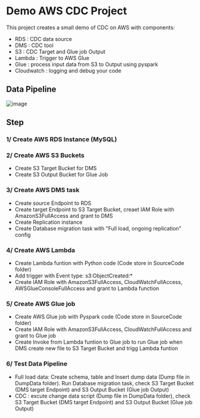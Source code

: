 # Demo AWS CDC Project

This project creates a small demo of CDC on AWS with components:
- RDS : CDC data source
- DMS : CDC tool
- S3 : CDC Target and Glue job Output
- Lambda : Trigger to AWS Glue
- Glue : process input data from S3 to Output using pyspark
- Cloudwatch : logging and debug your code


## Data Pipeline

![image](https://user-images.githubusercontent.com/124248166/216770282-9e605aff-0f11-4503-bbad-c5ef5f3dff65.png)




## Step

### 1/ Create AWS RDS Instance (MySQL)
### 2/ Create AWS S3 Buckets
- Create S3 Target Bucket for DMS
- Create S3 Output Bucket for Glue Job
### 3/ Create AWS DMS task 
- Create source Endpoint to RDS
- Create target Endpoint to S3 Target Bucket, creaet IAM Role with AmazonS3FullAccess and grant to DMS
- Create Replication instance
- Create Database migration task with "Full load, ongoing replication" config
### 4/ Create AWS Lambda
- Create Lambda funtion with Python code (Code store in SourceCode folder)
- Add trigger with Event type: s3:ObjectCreated:* 
- Create IAM Role with AmazonS3FullAccess, CloudWatchFullAccess, AWSGlueConsoleFullAccess and grant to Lambda function
### 5/ Create AWS Glue job 
- Create AWS Glue job with Pyspark code (Code store in SourceCode folder)
- Create IAM Role with AmazonS3FullAccess, CloudWatchFullAccess and grant to Glue job
- Create Invoke from Lambda funtion to Glue job to run Glue job when DMS create new file to S3 Target Bucket and trigg Lambda funtion
### 6/ Test Data Pipeline
- Full load data: Create schema, table and Insert dump data (Dump file in DumpData folder). Run Database migration task, check S3 Target Bucket (DMS target Endpoint) and S3 Output Bucket (Glue job Output)
- CDC : excute change data script (Dump file in DumpData folder), check S3 Target Bucket (DMS target Endpoint) and S3 Output Bucket (Glue job Output)
